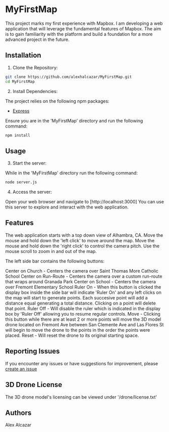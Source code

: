 # MyFirstMap

This project marks my first experience with Mapbox. I am developing a web application that will leverage the fundamental features of Mapbox. The aim is to gain familiarity with the platform and build a foundation for a more advanced project in the future.

## Installation

1. Clone the Repository:

```bash
git clone https://github.com/alexhalcazar/MyFirstMap.git
cd MyFirstMap
```

2. Install Dependencies:

The project relies on the following npm packages:

- [Express](https://www.npmjs.com/package/express/v/4.18.2)

Ensure you are in the 'MyFirstMap' directory and run the following command:

```bash
npm install
```

## Usage

3. Start the server:

While in the 'MyFirstMap' directory run the following command:

```bash
node server.js
```

4. Access the server:

Open your web browser and navigate to [http://localhost:3000]
You can use this server to explore and interact with the web application.

## Features

The web application starts with a top down view of Alhambra, CA.
Move the mouse and hold down the 'left click' to move around the map.
Move the mouse and hold down the 'right click' to control the camera pitch.
Use the mouse scroll to zoom in and out of the map.

The left side bar contains the following buttons:

Center on Church - Centers the camera over Saint Thomas More Catholic School
Center on Run-Route - Centers the camera over a custom run-route that wraps around Granada Park
Center on School - Centers the camera over Fremont Elementary School
Ruler On - When this button is clicked the display box inside the side bar will indicate 'Ruler On' and 
any left clicks on the map will start to generate points. Each succesive point will add a distance equal generating a total distance.
Clicking on a point will delete that point.
Ruler Off - Will disable the ruler which is indicated in the display box by 'Ruler Off' allowing you to resume regular controls.
Move - Clicking this button while there are at least 2 or more points will move the 3D model drone located on Fremont Ave between
San Clemente Ave and Las Flores St will begin to move the drone to the points in the order the points were placed.
Reset - Will reset the drone to its original starting space.

## Reporting Issues

If you encounter any issues or have suggestions for improvement, please [create an issue](https://github.com/alexhalcazar/MyFirstMap/issues)

## 3D Drone License

The 3D drone model's licensing can be viewed under '/drone/license.txt'

## Authors

Alex Alcazar